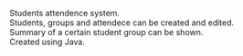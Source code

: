 Students attendence system.
<br />
Students, groups and attendece can be created and edited.
<br />
Summary of a certain student group can be shown.
<br />
Created using Java.
<br />
